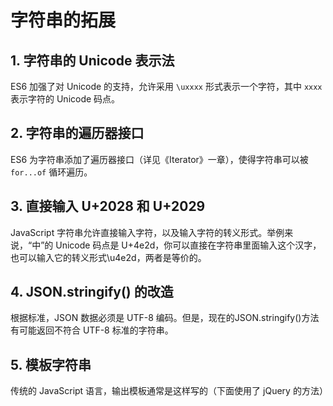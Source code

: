 # 字符串的拓展


## 1. 字符串的 Unicode 表示法

ES6 加强了对 Unicode 的支持，允许采用 `\uxxxx` 形式表示一个字符，其中 `xxxx` 表示字符的 Unicode 码点。


## 2. 字符串的遍历器接口

ES6 为字符串添加了遍历器接口（详见《Iterator》一章），使得字符串可以被 `for...of` 循环遍历。



## 3. 直接输入 U+2028 和 U+2029

JavaScript 字符串允许直接输入字符，以及输入字符的转义形式。举例来说，“中”的 Unicode 码点是 U+4e2d，你可以直接在字符串里面输入这个汉字，也可以输入它的转义形式\u4e2d，两者是等价的。


## 4. JSON.stringify() 的改造

根据标准，JSON 数据必须是 UTF-8 编码。但是，现在的JSON.stringify()方法有可能返回不符合 UTF-8 标准的字符串。


## 5. 模板字符串

传统的 JavaScript 语言，输出模板通常是这样写的（下面使用了 jQuery 的方法）
